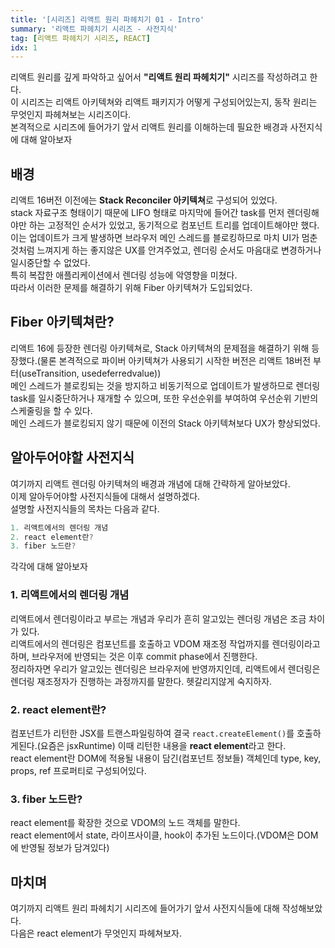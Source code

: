 ```yaml
---
title: '[시리즈] 리액트 원리 파헤치기 01 - Intro'
summary: '리액트 파헤치기 시리즈 - 사전지식'
tag: [리액트 파헤치기 시리즈, REACT]
idx: 1
---
```


리액트 원리를 깊게 파악하고 싶어서 **"리액트 원리 파헤치기"** 시리즈를 작성하려고 한다.  
이 시리즈는 리액트 아키텍쳐와 리액트 패키지가 어떻게 구성되어있는지, 동작 원리는 무엇인지 파헤쳐보는 시리즈이다.  
본격적으로 시리즈에 들어가기 앞서 리액트 원리를 이해하는데 필요한 배경과 사전지식에 대해 알아보자

## 배경

리액트 16버전 이전에는 **Stack Reconciler 아키텍쳐**로 구성되어 있었다.  
stack 자료구조 형태이기 때문에 LIFO 형태로 마지막에 들어간 task를 먼저 렌더링해야만 하는 고정적인 순서가 있었고, 동기적으로 컴포넌트 트리를 업데이트해야만 했다.  
이는 업데이트가 크게 발생하면 브라우저 메인 스레드를 블로킹하므로 마치 UI가 멈춘것처럼 느껴지게 하는 좋지않은 UX를 안겨주었고,
렌더링 순서도 마음대로 변경하거나 일시중단할 수 없었다.  
특히 복잡한 애플리케이션에서 렌더링 성능에 악영향을 미쳤다.  
따라서 이러한 문제를 해결하기 위해 Fiber 아키텍쳐가 도입되었다.

## Fiber 아키텍쳐란?

리액트 16에 등장한 렌더링 아키텍쳐로, Stack 아키텍쳐의 문제점을 해결하기 위해 등장했다.(물론 본격적으로 파이버 아키텍쳐가 사용되기 시작한 버전은 리액트 18버전 부터(useTransition, usedeferredvalue))  
메인 스레드가 블로킹되는 것을 방지하고 비동기적으로 업데이트가 발생하므로 렌더링 task를 일시중단하거나 재개할 수 있으며, 또한 우선순위를 부여하여 우선순위 기반의 스케줄링을 할 수 있다.  
메인 스레드가 블로킹되지 않기 때문에 이전의 Stack 아키텍쳐보다 UX가 향상되었다.

## 알아두어야할 사전지식

여기까지 리액트 렌더링 아키텍쳐의 배경과 개념에 대해 간략하게 알아보았다.  
이제 알아두어야할 사전지식들에 대해서 설명하겠다.  
설명할 사전지식들의 목차는 다음과 같다.

```javascript
1. 리액트에서의 렌더링 개념
2. react element란?
3. fiber 노드란?
```

각각에 대해 알아보자

### 1. 리액트에서의 렌더링 개념

리액트에서 렌더링이라고 부르는 개념과 우리가 흔히 알고있는 렌더링 개념은 조금 차이가 있다.  
리액트에서의 렌더링은 컴포넌트를 호출하고 VDOM 재조정 작업까지를 렌더링이라고 하며, 브라우저에 반영되는 것은 이후 commit phase에서 진행한다.  
정리하자면 우리가 알고있는 렌더링은 브라우저에 반영까지인데, 리액트에서 렌더링은 렌더링 재조정자가 진행하는 과정까지를 말한다. 헷갈리지않게 숙지하자.

### 2. react element란?

컴포넌트가 리턴한 JSX를 트랜스파일링하여 결국 `react.createElement()`를 호출하게된다.(요즘은 jsxRuntime) 이때 리턴한 내용을 **react element**라고 한다.  
react element란 DOM에 적용될 내용이 담긴(컴포넌트 정보들) 객체인데 type, key, props, ref 프로퍼티로 구성되어있다.

### 3. fiber 노드란?

react element를 확장한 것으로 VDOM의 노드 객체를 말한다.  
react element에서 state, 라이프사이클, hook이 추가된 노드이다.(VDOM은 DOM에 반영될 정보가 담겨있다)

## 마치며

여기까지 리액트 원리 파헤치기 시리즈에 들어가기 앞서 사전지식들에 대해 작성해보았다.  
다음은 react element가 무엇인지 파헤쳐보자.
